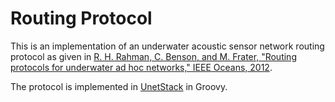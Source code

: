 # Routing Protocol

This is an implementation of an underwater acoustic sensor network routing protocol as given in [R. H. Rahman, C. Benson, and M. Frater, "Routing protocols for underwater ad hoc networks," IEEE Oceans, 2012](https://ieeexplore.ieee.org/document/6263636).

The protocol is implemented in [UnetStack](https://unetstack.net) in Groovy.
